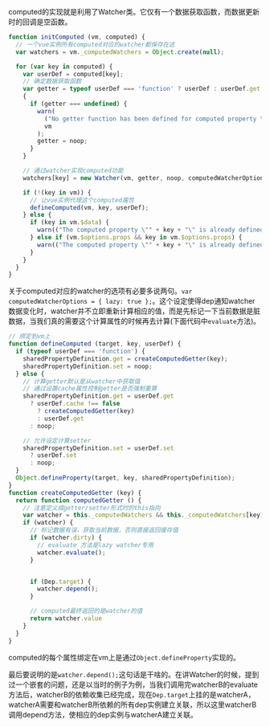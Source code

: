 computed的实现就是利用了Watcher类。它仅有一个数据获取函数，而数据更新时的回调是空函数。

```javascript
function initComputed (vm, computed) {
  // 一个vue实例所有computed对应的watcher都保存在这
  var watchers = vm._computedWatchers = Object.create(null);

  for (var key in computed) {
    var userDef = computed[key];
    // 确定数据获取函数
    var getter = typeof userDef === 'function' ? userDef : userDef.get;
    {
      if (getter === undefined) {
        warn(
          ("No getter function has been defined for computed property \"" + key + "\"."),
          vm
        );
        getter = noop;
      }
    }

    // 通过watcher实现computed功能
    watchers[key] = new Watcher(vm, getter, noop, computedWatcherOptions);

    if (!(key in vm)) {
      // 让vue实例代理这个computed属性
      defineComputed(vm, key, userDef);
    } else {
      if (key in vm.$data) {
        warn(("The computed property \"" + key + "\" is already defined in data."), vm);
      } else if (vm.$options.props && key in vm.$options.props) {
        warn(("The computed property \"" + key + "\" is already defined as a prop."), vm);
      }
    }
  }
}
```

关于computed对应的watcher的选项有必要多说两句。```var computedWatcherOptions = { lazy: true };```。这个设定使得dep通知watcher数据变化时，watcher并不立即重新计算相应的值，而是先标记一下当前数据是脏数据，当我们真的需要这个计算属性的时候再去计算(下面代码中```evaluate```方法)。


```javascript
// 绑定到vm上
function defineComputed (target, key, userDef) {
  if (typeof userDef === 'function') {
    sharedPropertyDefinition.get = createComputedGetter(key);
    sharedPropertyDefinition.set = noop;
  } else {
    // 计算getter默认是从watcher中获取值
    // 通过设置cache属性控制getter是否强制重算
    sharedPropertyDefinition.get = userDef.get
      ? userDef.cache !== false
        ? createComputedGetter(key)
        : userDef.get
      : noop;

    // 允许设定计算setter
    sharedPropertyDefinition.set = userDef.set
      ? userDef.set
      : noop;
  }
  Object.defineProperty(target, key, sharedPropertyDefinition);
}
function createComputedGetter (key) {
  return function computedGetter () {
    // 注意定义成getter/setter形式时的this指向
    var watcher = this._computedWatchers && this._computedWatchers[key];
    if (watcher) {
      // 标记数据有误，获取当前数据，否则直接返回缓存值
      if (watcher.dirty) {
        // evaluate 方法是lazy watcher专用
        watcher.evaluate();
      }


      if (Dep.target) {
        watcher.depend();
      }

      // computed最终返回的是watcher的值
      return watcher.value
    }
  }
}
```

computed的每个属性绑定在vm上是通过```Object.defineProperty```实现的。

最后要说明的是```watcher.depend();```这句话是干啥的。在讲Watcher的时候，提到过一个嵌套的问题，还是以当时的例子为例，当我们调用完watcherB的evaluate方法后，watcherB的依赖收集已经完成，现在```Dep.target```上挂的是watcherA，watcherA需要和watcherB所依赖的所有dep实例建立关联，所以这里watcherB调用depend方法，使相应的dep实例与watcherA建立关联。